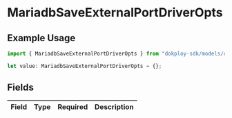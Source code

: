 # MariadbSaveExternalPortDriverOpts

## Example Usage

```typescript
import { MariadbSaveExternalPortDriverOpts } from "dokploy-sdk/models/operations";

let value: MariadbSaveExternalPortDriverOpts = {};
```

## Fields

| Field       | Type        | Required    | Description |
| ----------- | ----------- | ----------- | ----------- |